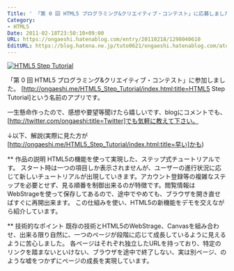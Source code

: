 ```yaml
---
Title: ' 「第 0 回 HTML5 プログラミング&クリエイティブ・コンテスト」に応募しました - HTML5 Step Tutorial'
Category:
- HTML5
Date: 2011-02-18T23:50:10+09:00
URL: https://ongaeshi.hatenablog.com/entry/20110218/1298040610
EditURL: https://blog.hatena.ne.jp/tuto0621/ongaeshi.hatenablog.com/atom/entry/6435922169449192881
---
```


<a href="http://ongaeshi.me/HTML5_Step_Tutorial/index.html"><img src="http://cdn-ak.f.st-hatena.com/images/fotolife/t/tuto0621/20110218/20110218234041.png" alt="HTML5 Step Tutorial"></a>

「第 0 回 HTML5 プログラミング&クリエイティブ・コンテスト」に参加しました。
[http://ongaeshi.me/HTML5_Step_Tutorial/index.html:title=HTML5 Step Tutorial]という名前のアプリです。

一生懸命作ったので、感想や要望等聞けたら嬉しいです、blogにコメントでも、[http://twitter.com/ongaeshi:title=Twitter]でも気軽に教えて下さい。


↓以下、解説(実際に見た方が[http://ongaeshi.me/HTML5_Step_Tutorial/index.html:title=早い]かも)

** 作品の説明
HTML5の機能を使って実現した、ステップ式チュートリアルです。
スタート時は一つの項目しか表示されませんが、ユーザーの進行状況に応じて新しいチュートリアルが出現していきます。アカウント登録等の複雑なステップを必要とせず、見る順番を制御出来るのが特徴です。閲覧情報はWebStrageを使って保存してあるので、途中でやめても、ブラウザを開き直せばすぐに再開出来ます。
この仕組みを使い、HTML5の新機能をデモを交えながら紹介しています。

** 技術的なポイント
既存の技術とHTML5のWebStrage、Canvasを組み合わせ、出来る限り自然に、一つのページが段階に応じて成長しているように見えるように苦心しました。
各ページはそれぞれ独立したURLを持っており、特定のリンクを踏まないといけない、ブラウザを途中で終了しない、実は別ページ、のような嘘をつかずにページの成長を実現しています。
